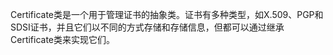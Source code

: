 Certificate类是一个用于管理证书的抽象类。证书有多种类型，如X.509、PGP和SDSI证书，并且它们以不同的方式存储和存储信息，但都可以通过继承Certificate类来实现它们。



